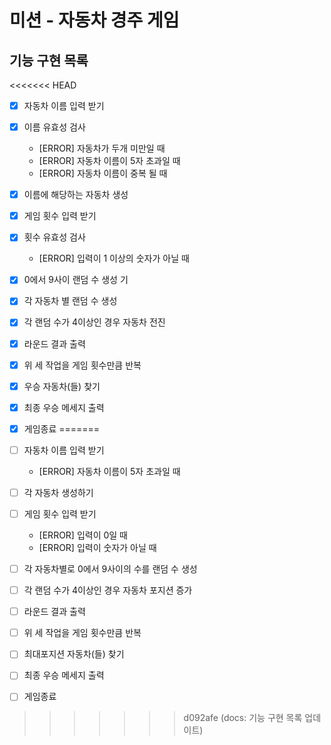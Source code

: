 # 미션 - 자동차 경주 게임

## 기능 구현 목록

<<<<<<< HEAD
- [x] 자동차 이름 입력 받기

- [x] 이름 유효성 검사
  - [ERROR] 자동차가 두개 미만일 때
  - [ERROR] 자동차 이름이 5자 초과일 때
  - [ERROR] 자동차 이름이 중복 될 때
- [x] 이름에 해당하는 자동차 생성

- [x] 게임 횟수 입력 받기

- [x] 횟수 유효성 검사

  - [ERROR] 입력이 1 이상의 숫자가 아닐 때

- [x] 0에서 9사이 랜덤 수 생성 기
- [x] 각 자동차 별 랜덤 수 생성
- [x] 각 랜덤 수가 4이상인 경우 자동차 전진
- [x] 라운드 결과 출력

- [x] 위 세 작업을 게임 횟수만큼 반복
- [x] 우승 자동차(들) 찾기
- [x] 최종 우승 메세지 출력
- [x] 게임종료
=======
- [ ] 자동차 이름 입력 받기
  - [ERROR] 자동차 이름이 5자 초과일 때
- [ ] 각 자동차 생성하기
- [ ] 게임 횟수 입력 받기
  - [ERROR] 입력이 0일 때
  - [ERROR] 입력이 숫자가 아닐 때
- [ ] 각 자동차별로 0에서 9사이의 수를 랜덤 수 생성
- [ ] 각 랜덤 수가 4이상인 경우 자동차 포지션 증가
- [ ] 라운드 결과 출력
- [ ] 위 세 작업을 게임 횟수만큼 반복
- [ ] 최대포지션 자동차(들) 찾기
- [ ] 최종 우승 메세지 출력
- [ ] 게임종료
>>>>>>> d092afe (docs: 기능 구현 목록 업데이트)
